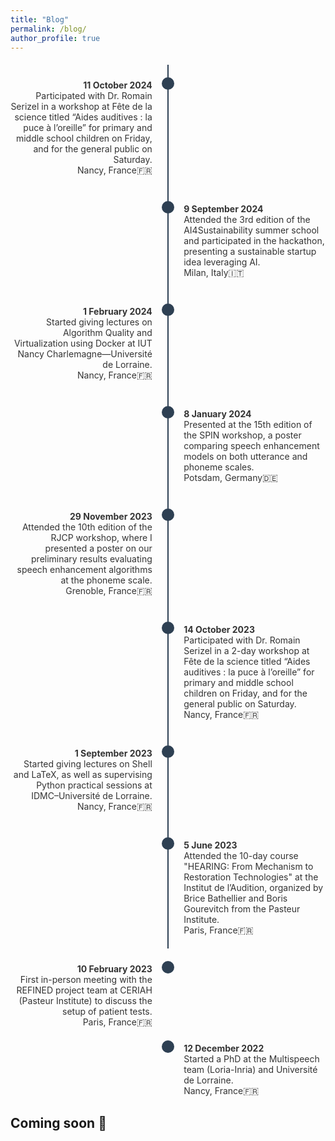 ```yaml
---
title: "Blog"
permalink: /blog/
author_profile: true
---
```


<style>
  .timeline-container {
    display: flex;
    flex-direction: column;
    align-items: center;
    position: relative;
    margin: 20px 0;
  }
  .timeline-line {
    position: absolute;
    width: 2px;
    background-color: #2E4053;
    top: 0;
    bottom: 0;
    left: 50%;
    transform: translateX(-50%);
  }
  .timeline-item {
    display: flex;
    align-items: flex-start; /* Aligns items to the top */
    justify-content: space-between;
    width: 100%;
    max-width: 800px;
    position: relative;
    margin: 20px 0;
  }
  .date-circle {
    background-color: #2E4053;
    border-radius: 50%;
    width: 20px;
    height: 20px;
    position: absolute;
    left: 50%;
    transform: translateX(-50%);
    z-index: 1;
  }
  .event-text {
    font-size: 14px;
    color: #333;
    width: 45%;
    margin-top: 4px; /* Aligns first line with the circle */
  }
  .event-left {
    text-align: right;
    padding-right: 10px;
  }
  .event-right {
    text-align: left;
    padding-left: 10px;
  }
</style>

<div class="timeline-container">
  <div class="timeline-line"></div>

  <!-- Timeline items -->
  <div class="timeline-item">
    <div class="event-text event-left">
        <strong>11 October 2024</strong> 
        <br>Participated with Dr. Romain Serizel in a workshop at Fête de la science titled “Aides auditives : la puce à l’oreille” for primary and middle school children on Friday, and for the general public on Saturday.
        <br>Nancy, France🇫🇷
    </div>
    <div class="date-circle"></div>
    <div class="event-text event-right"></div>
  </div>

  <div class="timeline-item">
    <div class="event-text event-left"></div>
    <div class="date-circle"></div>
    <div class="event-text event-right">
        <strong>9 September 2024</strong> 
        <br>Attended the 3rd edition of the AI4Sustainability summer school and participated in the hackathon, presenting a sustainable startup idea leveraging AI.
        <br>Milan, Italy🇮🇹
    </div>
  </div>

  <div class="timeline-item">
    <div class="event-text event-left">
        <strong>1 February 2024</strong> 
        <br>Started giving lectures on Algorithm Quality and Virtualization using Docker at IUT Nancy Charlemagne—Université de Lorraine.
        <br>Nancy, France🇫🇷
    </div>
    <div class="date-circle"></div>
    <div class="event-text event-right"></div>
  </div>

  <div class="timeline-item">
    <div class="event-text event-left"></div>
    <div class="date-circle"></div>
    <div class="event-text event-right">
        <strong>8 January 2024</strong> 
        <br>Presented at the 15th edition of the SPIN workshop, a poster comparing speech enhancement models on both utterance and phoneme scales.
        <br>Potsdam, Germany🇩🇪
    </div>
  </div>

  <div class="timeline-item">
    <div class="event-text event-left">
        <strong>29 November 2023</strong> 
        <br>Attended the 10th edition of the RJCP workshop, where I presented a poster on our preliminary results evaluating speech enhancement algorithms at the phoneme scale.
        <br>Grenoble, France🇫🇷
    </div>
    <div class="date-circle"></div>
    <div class="event-text event-right"></div>
  </div>

  <div class="timeline-item">
    <div class="event-text event-left"></div>
    <div class="date-circle"></div>
    <div class="event-text event-right">
        <strong>14 October 2023</strong> 
        <br>Participated with Dr. Romain Serizel in a 2-day workshop at Fête de la science titled “Aides auditives : la puce à l’oreille” for primary and middle school children on Friday, and for the general public on Saturday.
        <br>Nancy, France🇫🇷
    </div>
  </div>

  <div class="timeline-item">
    <div class="event-text event-left">
        <strong>1 September 2023</strong> 
        <br>Started giving lectures on Shell and LaTeX, as well as supervising Python practical sessions at IDMC–Université de Lorraine.
        <br>Nancy, France🇫🇷
    </div>
    <div class="date-circle"></div>
    <div class="event-text event-right"></div>
  </div>

  <div class="timeline-item">
    <div class="event-text event-left"></div>
    <div class="date-circle"></div>
    <div class="event-text event-right">
        <strong>5 June 2023</strong> 
        <br>Attended the 10-day course "HEARING: From Mechanism to Restoration Technologies" at the Institut de l’Audition, organized by Brice Bathellier and Boris Gourevitch from the Pasteur Institute.
        <br>Paris, France🇫🇷
    </div>
  </div>
</div>

  <div class="timeline-item">
    <div class="event-text event-left">
        <strong>10 February 2023</strong> 
        <br>First in-person meeting with the REFINED project team at CERIAH (Pasteur Institute) to discuss the setup of patient tests.
        <br>Paris, France🇫🇷
    </div>
    <div class="date-circle"></div>
    <div class="event-text event-right"></div>
  </div>

  <div class="timeline-item">
    <div class="event-text event-left"></div>
    <div class="date-circle"></div>
    <div class="event-text event-right">
        <strong>12 December 2022</strong> 
        <br>Started a PhD at the Multispeech team (Loria-Inria) and Université de Lorraine.
        <br>Nancy, France🇫🇷 
    </div>
  </div>
</div>



## Coming soon 🚧
<!-- 
Title 
Reads & Roads
### 1. Image on the Left, Text on the Right
<div style="display: flex; align-items: center; margin-bottom: 20px;">
    <figure style="margin: 0; width: 40%; margin-right: 20px;">
        <img src="/images/2c51168a-e899-461c-8578-b9f26bad5544.jpg" alt="description" style="width: 100%;">
        <figcaption style="text-align: center; font-size: 0.9em;">Caption for the first image</figcaption>
    </figure>
    <div>
        <p>Your text goes here on the right side of the image. You can describe the image, provide context, or add any other relevant information.</p>
    </div>
</div>

### 2. Full-width Text Section
<p>Your next text paragraph here. This section can be as long as you need, providing more detail or transitioning between images.</p>

### 3. Image on the Right, Text on the Left
<div style="display: flex; align-items: center; flex-direction: row-reverse; margin-bottom: 20px;">
    <figure style="margin: 0; width: 40%; margin-left: 20px;">
        <img src="/images/e2b03286-c157-49c2-949b-eee78cf4e010.jpg" alt="description" style="width: 100%;">
        <figcaption style="text-align: center; font-size: 0.9em;">Caption for the second image</figcaption>
    </figure>
    <div>
        <p>Your text goes here on the left side of the image. Describe the image or add relevant information here.</p>
    </div>
</div>

### 4. Additional Text Section
<p>Continue with more text here. This can be a longer paragraph or just a transitional sentence before the next image.</p>

### 5. Centered Image
<div style="text-align: center; margin-bottom: 20px;">
    <figure style="display: inline-block; text-align: center;">
        <img src="/images/2c51168a-e899-461c-8578-b9f26bad5544.jpg" alt="description" style="width: 60%;">
        <figcaption style="text-align: center; font-size: 0.9em;">Caption for the centered image</figcaption>
    </figure>
</div>

### 6. Final Text Section
<p>End with a final text section here. You can use this area to conclude the blog post or provide additional thoughts related to the images and text above.</p> -->
